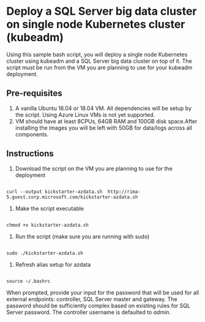 
# Deploy a SQL Server big data cluster on single node Kubernetes cluster (kubeadm)

Using this sample bash script, you will deploy a single node Kubernetes cluster using  kubeadm and a SQL Server big data cluster on top of it. The script must be run from the VM you are planning to use for your kubeadm deployment.

## Pre-requisites

1. A vanilla Ubuntu 16.04 or 18.04 VM. All dependencies will be setup by the script. Using Azure Linux VMs is not yet supported.
1. VM should have at least 8CPUs, 64GB RAM and 100GB disk space.After installing the images you will be left with 50GB for data/logs across all components.

## Instructions

1. Download the script on the VM you are planning to use for the deployment

```

curl --output kickstarter-azdata.sh  http://rima-5.guest.corp.microsoft.com/kickstarter-azdata.sh
```

1. Make the script executable

```

chmod +x kickstarter-azdata.sh
```

1. Run the script (make sure you are running with sudo)

```

sudo ./kickstarter-azdata.sh
```

1. Refresh alias setup for azdata

```

source ~/.bashrc
```

When prompted, provide your input for the password that will be used for all external endpoints: controller, SQL Server master and gateway. The password should be sufficiently complex based on existing rules for SQL Server password. The controller username is defaulted to *admin*.
